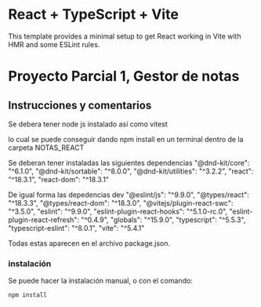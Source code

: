 # React + TypeScript + Vite

This template provides a minimal setup to get React working in Vite with HMR and some ESLint rules.

# Proyecto Parcial 1, Gestor de notas
## Instrucciones y comentarios

Se debera tener node js instalado así como vitest

  lo cual se puede conseguir dando npm install en un terminal dentro de la carpeta NOTAS_REACT 

Se deberan tener instaladas las siguientes dependencias
  "@dnd-kit/core": "^6.1.0",
    "@dnd-kit/sortable": "^8.0.0",
    "@dnd-kit/utilities": "^3.2.2",
    "react": "^18.3.1",
    "react-dom": "^18.3.1"

De igual forma las depedencias dev
    "@eslint/js": "^9.9.0",
    "@types/react": "^18.3.3",
    "@types/react-dom": "^18.3.0",
    "@vitejs/plugin-react-swc": "^3.5.0",
    "eslint": "^9.9.0",
    "eslint-plugin-react-hooks": "^5.1.0-rc.0",
    "eslint-plugin-react-refresh": "^0.4.9",
    "globals": "^15.9.0",
    "typescript": "^5.5.3",
    "typescript-eslint": "^8.0.1",
    "vite": "^5.4.1"

Todas estas aparecen en el archivo package.json.

### instalación

Se puede hacer la instalación manual, o con el comando:

`npm install`